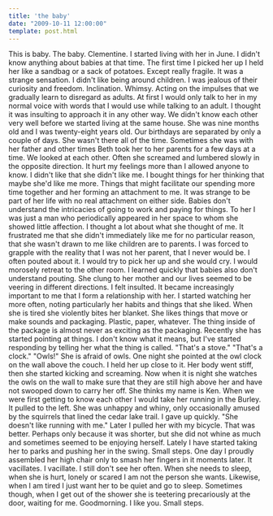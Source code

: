 ```yaml
---
title: 'the baby'
date: "2009-10-11 12:00:00"
template: post.html
---
```


This is baby. The baby. Clementine. I started living with her in June. I didn't know anything about babies at that time. The first time I picked her up I held  her like a sandbag or a sack of potatoes. Except really fragile. It was a  strange sensation. I didn't like being around children. I was jealous of their  curiosity and freedom. Inclination. Whimsy. Acting on the impulses that we  gradually learn to disregard as adults. At first I would only talk to her in my normal voice with words that I would use while talking to an adult. I thought  it was insulting to approach it in any other way. We didn't know each other  very well before we started living at the same house. She was nine months  old and I was twenty-eight years old. Our birthdays are separated by only a  couple of days. She wasn't there all of the time. Sometimes she was with her  father and other times Beth took her to her parents for a few days at a time. We looked at each other. Often she screamed and lumbered slowly in the  opposite direction. It hurt my feelings more than I allowed anyone to know. I didn't like that she didn't like me. I bought things for her thinking that maybe she'd like me more. Things that might facilitate our spending more time together and her forming an attachment to me. It was strange to be part of her life with no real attachment on either side. Babies don't understand the intricacies of going to work and paying for things. To her I was just a man who periodically appeared in her space to whom she showed little affection. I thought a lot about what she thought of me. It frustrated me that she didn't immediately like me for no particular reason, that she wasn't drawn to me like children are to parents. I was forced to grapple with the reality that I was not her parent, that I never would be. I often pouted about it. I would try to pick her up and she would cry. I would morosely retreat to the other room. I learned quickly that babies also don't understand pouting. She clung to her mother and our lives seemed to be veering in different directions. I felt insulted. It became increasingly important to me that I form a relationship with her. I started watching her more often, noting particularly her habits and things that she liked. When she is tired she violently bites her blanket. She likes things that move or make sounds and packaging. Plastic, paper, whatever. The thing inside of the package is almost never as exciting as the packaging. Recently she has started pointing at things. I don't know what it means, but I've started responding by telling her what the thing is called. "That's a stove." "That's a clock." "Owls!" She is afraid of owls. One night she pointed at the owl clock on the wall above the couch. I held her up close to it. Her body went stiff, then she started kicking and screaming. Now when it is night she watches the owls on the wall to make sure that they are still high above her and have not swooped down to carry her off. She thinks my name is Ken. When we were first getting to know each other I would take her running in the Burley. It pulled to the left. She was unhappy and whiny, only occasionally amused by the squirrels that lined the cedar lake trail. I gave up quickly. "She doesn't like running with me." Later I pulled her with my bicycle. That was better. Perhaps only because it was shorter, but she did not whine as much and sometimes seemed to be enjoying herself. Lately I have started taking her to parks and pushing her in the swing. Small steps. One day I proudly assembled her high chair only to smash her fingers in it moments later. It vacillates. I vacillate. I still don't see her often. When she needs to sleep, when she is hurt, lonely or scared I am not the person she wants. Likewise, when I am tired I just want her to be quiet and go to sleep. Sometimes though, when I get out of the shower she is teetering precariously at the door, waiting for me. Goodmorning. I like you. Small steps.